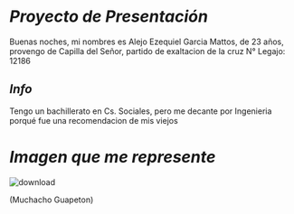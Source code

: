 # _Proyecto de Presentación_ #
Buenas noches, mi nombres es Alejo Ezequiel Garcia Mattos, de 23 años, provengo de Capilla del Señor, partido de exaltacion de la cruz
N° Legajo: 12186

## _Info_ ##
Tengo un bachillerato en Cs. Sociales, pero me decante por Ingenieria porqué fue una recomendacion de mis viejos 

# _Imagen que me represente_ #
![download](https://user-images.githubusercontent.com/128099878/227059940-ad7979a9-ee19-497b-9d3e-cc9992cb5ab4.jpg)

(Muchacho Guapeton)
